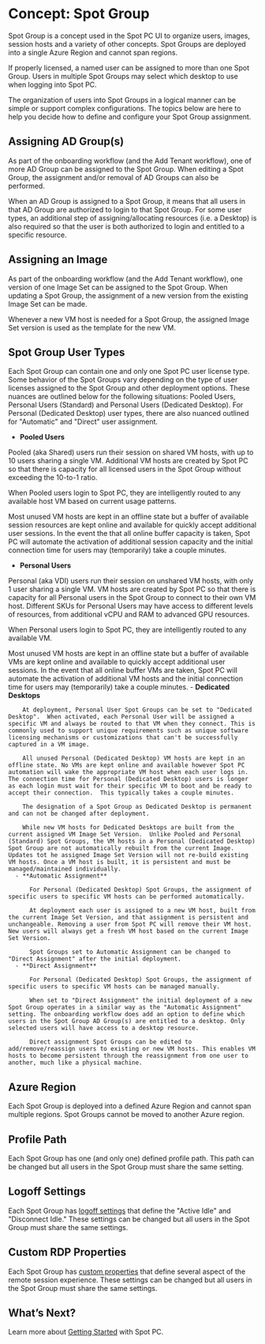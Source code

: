 <meta name=“robots” content=“noindex”>

# Concept: Spot Group

Spot Group is a concept used in the Spot PC UI to organize users, images, session hosts and a variety of other concepts. Spot Groups are deployed into a single Azure Region and cannot span regions.

If properly licensed, a named user can be assigned to more than one Spot Group. Users in multiple Spot Groups may select which desktop to use when logging into Spot PC.

The organization of users into Spot Groups in a logical manner can be simple or support complex configurations. The topics below are here to help you decide how to define and configure your Spot Group assignment.

## Assigning AD Group(s)

As part of the onboarding workflow (and the Add Tenant workflow), one of more AD Group can be assigned to the Spot Group. When editing a Spot Group, the assignment and/or removal of AD Groups can also be performed.

When an AD Group is assigned to a Spot Group, it means that all users in that AD Group are authorized to login to that Spot Group. For some user types, an additional step of assigning/allocating resources (i.e. a Desktop) is also required so that the user is both authorized to login and entitled to a specific resource.

## Assigning an Image

As part of the onboarding workflow (and the Add Tenant workflow), one version of one Image Set can be assigned to the Spot Group. When updating a Spot Group, the assignment of a new version from the existing Image Set can be made.

Whenever a new VM host is needed for a Spot Group, the assigned Image Set version is used as the template for the new VM.

## Spot Group User Types

Each Spot Group can contain one and only one Spot PC user license type. Some behavior of the Spot Groups vary depending on the type of user licenses assigned to the Spot Group and other deployment options. These nuances are outlined below for the following situations: Pooled Users, Personal Users (Standard) and Personal Users (Dedicated Desktop). For Personal (Dedicated Desktop) user types, there are also nuanced outlined for "Automatic" and "Direct" user assignment.

- **Pooled Users**

Pooled (aka Shared) users run their session on shared VM hosts, with up to 10 users sharing a single VM. Additional VM hosts are created by Spot PC so that there is capacity for all licensed users in the Spot Group without exceeding the 10-to-1 ratio.

When Pooled users login to Spot PC, they are intelligently routed to any available host VM based on current usage patterns.

Most unused VM hosts are kept in an offline state but a buffer of available session resources are kept online and available for quickly accept additional user sessions. In the event the that all online buffer capacity is taken, Spot PC will automate the activation of additional session capacity and the initial connection time for users may (temporarily) take a couple minutes.

- **Personal Users**

Personal (aka VDI) users run their session on unshared VM hosts, with only 1 user sharing a single VM. VM hosts are created by Spot PC so that there is capacity for all Personal users in the Spot Group to connect to their own VM host. Different SKUs for Personal Users may have access to different levels of resources, from additional vCPU and RAM to advanced GPU resources.

When Personal users login to Spot PC, they are intelligently routed to any available VM.

Most unused VM hosts are kept in an offline state but a buffer of available VMs are kept online and available to quickly accept additional user sessions. In the event that all online buffer VMs are taken, Spot PC will automate the activation of additional VM hosts and the initial connection time for users may (temporarily) take a couple minutes. - **Dedicated Desktops**

        At deployment, Personal User Spot Groups can be set to "Dedicated Desktop".  When activated, each Personal User will be assigned a specific VM and always be routed to that VM when they connect. This is commonly used to support unique requirements such as unique software licensing mechanisms or customizations that can't be successfully captured in a VM image.

        All unused Personal (Dedicated Desktop) VM hosts are kept in an offline state. No VMs are kept online and available however Spot PC automation will wake the appropriate VM host when each user logs in.  The connection time for Personal (Dedicated Desktop) users is longer as each login must wait for their specific VM to boot and be ready to accept their connection.  This typically takes a couple minutes.

        The designation of a Spot Group as Dedicated Desktop is permanent and can not be changed after deployment.

        While new VM hosts for Dedicated Desktops are built from the current assigned VM Image Set Version.  Unlike Pooled and Personal (Standard) Spot Groups, the VM hosts in a Personal (Dedicated Desktop) Spot Group are not automatically rebuilt from the current Image.  Updates tot he assigned Image Set Version will not re-build existing VM hosts. Once a VM host is built, it is persistent and must be managed/maintained individually.
      - **Automatic Assignment**

          For Personal (Dedicated Desktop) Spot Groups, the assignment of specific users to specific VM hosts can be performed automatically.

          At deployment each user is assigned to a new VM host, built from the current Image Set Version, and that assignment is persistent and unchangeable. Removing a user from Spot PC will remove their VM host.  New users will always get a fresh VM host based on the current Image Set Version.

          Spot Groups set to Automatic Assignment can be changed to "Direct Assignment" after the initial deployment.
      - **Direct Assignment**

          For Personal (Dedicated Desktop) Spot Groups, the assignment of specific users to specific VM hosts can be managed manually.

          When set to "Direct Assignment" the initial deployment of a new Spot Group operates in a similar way as the "Automatic Assignment" setting. The onboarding workflow does add an option to define which users in the Spot Group AD Group(s) are entitled to a desktop. Only selected users will have access to a desktop resource.

          Direct assignment Spot Groups can be edited to add/remove/reassign users to existing or new VM hosts. This enables VM hosts to become persistent through the reassignment from one user to another, much like a physical machine.

## Azure Region

Each Spot Group is deployed into a defined Azure Region and cannot span multiple regions. Spot Groups cannot be moved to another Azure region.

## Profile Path

Each Spot Group has one (and only one) defined profile path. This path can be changed but all users in the Spot Group must share the same setting.

## Logoff Settings

Each Spot Group has [logoff settings](spot-pc/tutorials/edit-spot-group?id=logoff-settings) that define the "Active Idle" and "Disconnect Idle." These settings can be changed but all users in the Spot Group must share the same settings.

## Custom RDP Properties

Each Spot Group has [custom properties](spot-pc/tutorials/edit-spot-group?id=set-custom-properties) that define several aspect of the remote session experience. These settings can be changed but all users in the Spot Group must share the same settings.

## What’s Next?

Learn more about [Getting Started](spot-pc/getting-started/) with Spot PC.
